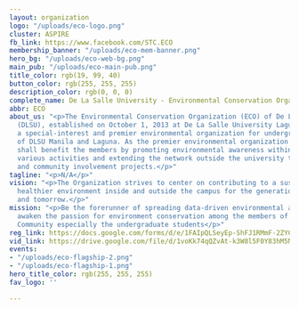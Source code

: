 ```yaml
---
layout: organization
logo: "/uploads/eco-logo.png"
cluster: ASPIRE
fb_link: https://www.facebook.com/STC.ECO
membership_banner: "/uploads/eco-mem-banner.png"
hero_bg: "/uploads/eco-web-bg.png"
main_pub: "/uploads/eco-main-pub.png"
title_color: rgb(19, 99, 40)
button_color: rgb(255, 255, 255)
description_color: rgb(0, 0, 0)
complete_name: De La Salle University - Environmental Conservation Organization
abbr: ECO
about_us: "<p>The Environmental Conservation Organization (ECO) of De La Salle University
  (DLSU), established on October 1, 2013 at De La Salle University Laguna. ECO is
  a special-interest and premier environmental organization for undergraduate students
  of DLSU Manila and Laguna. As the premier environmental organization of DLSU, ECO
  shall benefit the members by promoting environmental awareness within DLSU through
  various activities and extending the network outside the university through partnerships
  and community involvement projects.</p>"
tagline: "<p>N/A</p>"
vision: "<p>The Organization strives to center on contributing to a sustainable and
  healthier environment inside and outside the campus for the generation of today
  and tomorrow.</p>"
mission: "<p>Be the forerunner of spreading data-driven environmental awareness and
  awaken the passion for environment conservation among the members of the Lasallian
  Community especially the undergraduate students</p>"
reg_link: https://docs.google.com/forms/d/e/1FAIpQLSeyEp-ShFJ1RMmF-2ZYCeqqeZSWaG_aznoXPgsAt0K6OSGcuA/viewform
vid_link: https://drive.google.com/file/d/1voKk74qQZvAt-k3W8l5F0Y83hM5N9GvG/preview
events:
- "/uploads/eco-flagship-2.png"
- "/uploads/eco-flagship-1.png"
hero_title_color: rgb(255, 255, 255)
fav_logo: ''

---
```

